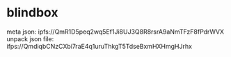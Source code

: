 # blindbox

meta json:
ipfs://QmR1D5peq2wq5Ef1Ji8UJ3Q8R8rsrA9aNmTFzF8fPdrWVX
unpack json file:
ifps://QmdiqbCNzCXbi7raE4q1uruThkgT5TdseBxmHXHmgHJrhx
